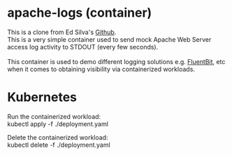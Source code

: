 # apache-logs (container)
This is a clone from Ed Silva's [Github](https://github.com/edsiper/apache-logs).  <br />
This is a very simple container used to send mock Apache Web Server access log activity to STDOUT (every few seconds). <br />  
This container is used to demo different logging solutions e.g. [FluentBit](https://fluentbit.io/), etc when it comes to obtaining visibility via containerized workloads. <br />

# Kubernetes
Run the containerized workload: <br />
kubectl apply -f ./deployment.yaml

Delete the containerized workload: <br />
kubectl delete -f ./deployment.yaml
